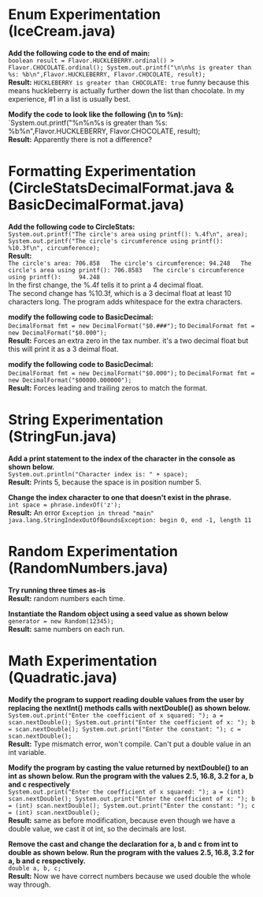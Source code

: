 # Enum Experimentation (IceCream.java)
**Add the following code to the end of main:**  
`boolean result = Flavor.HUCKLEBERRY.ordinal() > Flavor.CHOCOLATE.ordinal();
System.out.printf("\n\n%s is greater than %s: %b\n",Flavor.HUCKLEBERRY, Flavor.CHOCOLATE, result);`  
**Result:** `HUCKLEBERRY is greater than CHOCOLATE: true` funny because this means huckleberry is actually
further down the list than chocolate. In my experience, #1 in a list is usually best.  

**Modify the code to look like the following (\n to %n):**  
`System.out.printf("%n%n%s is greater than %s: %b%n",Flavor.HUCKLEBERRY, Flavor.CHOCOLATE, result);  
**Result:** Apparently there is not a difference?  

# Formatting Experimentation (CircleStatsDecimalFormat.java & BasicDecimalFormat.java)
**Add the following code to CircleStats:**  
`System.out.printf("The circle's area using printf(): %.4f\n", area);
System.out.printf("The circle's circumference using printf(): %10.3f\n", circumference);`  
**Result:**  
`The circle's area: 706.858  
The circle's circumference: 94.248  
The circle's area using printf(): 706.8583  
The circle's circumference using printf():     94.248`  
In the first change, the %.4f tells it to print a 4 decimal float.  
The second change has %10.3f, which is a 3 decimal float at least 10 characters long. 
The program adds whitespace for the extra characters.  

**modify the following code to BasicDecimal:**  
`DecimalFormat fmt = new DecimalFormat("$0.###");` to `DecimalFormat fmt = new DecimalFormat("$0.000");`  
**Result:** Forces an extra zero in the tax number. it's a two decimal float but this will print it as a 3 deimal float.  

**modify the following code to BasicDecimal:**  
`DecimalFormat fmt = new DecimalFormat("$0.000");` to `DecimalFormat fmt = new DecimalFormat("$00000.000000");`  
**Result:** Forces leading and trailing zeros to match the format.  

# String Experimentation (StringFun.java)
**Add a print statement to the index of the character in the console as shown below.**  
`System.out.println("Character index is: " + space);`  
**Result:** Prints 5, because the space is in position number 5.  

**Change the index character to one that doesn't exist in the phrase.**  
`int space = phrase.indexOf('z'); `  
**Result:** An error `Exception in thread "main" java.lang.StringIndexOutOfBoundsException: begin 0, end -1, length 11`  

# Random Experimentation (RandomNumbers.java)
**Try running three times as-is**  
**Result:** random numbers each time.  

**Instantiate the Random object using a seed value as shown below**  
`generator = new Random(12345);`  
**Result:** same numbers on each run.  

# Math Experimentation (Quadratic.java)
**Modify the program to support reading double values from the user by replacing the nextInt() methods calls with nextDouble() as shown below.**
`System.out.print("Enter the coefficient of x squared: ");
a = scan.nextDouble();
System.out.print("Enter the coefficient of x: ");
b = scan.nextDouble();
System.out.print("Enter the constant: ");
c = scan.nextDouble();`  
**Result:** Type mismatch error, won't compile. Can't put a double value in an int variable.  

**Modify the program by casting the value returned by nextDouble() to an int as shown below. Run the program with the values 2.5, 16.8, 3.2 for a, b and c respectively**  
`System.out.print("Enter the coefficient of x squared: ");
a = (int) scan.nextDouble();
System.out.print("Enter the coefficient of x: ");
b = (int) scan.nextDouble();
System.out.print("Enter the constant: ");
c = (int) scan.nextDouble();`  
**Result:**  same as before modification, because even though we have a double value, we cast it ot int, so the decimals are lost.  

**Remove the cast and change the declaration for a, b and c from int to double as shown below. Run the program with the values 2.5, 16.8, 3.2 for a, b and c respectively.**  
`double a, b, c;`  
**Result:** Now we have correct numbers because we used double the whole way through.
